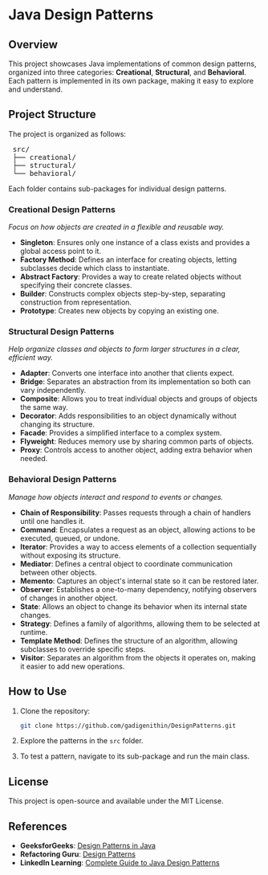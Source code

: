 # Java Design Patterns

## Overview

This project showcases Java implementations of common design patterns, organized into three categories: **Creational**, **Structural**, and **Behavioral**. Each pattern is implemented in its own package, making it easy to explore and understand.

## Project Structure

The project is organized as follows:

<pre> src/ 
 ├── creational/
 ├── structural/
 └── behavioral/ </pre>


Each folder contains sub-packages for individual design patterns.

### Creational Design Patterns
*Focus on how objects are created in a flexible and reusable way.*

- **Singleton**: Ensures only one instance of a class exists and provides a global access point to it.  
- **Factory Method**: Defines an interface for creating objects, letting subclasses decide which class to instantiate.  
- **Abstract Factory**: Provides a way to create related objects without specifying their concrete classes.  
- **Builder**: Constructs complex objects step-by-step, separating construction from representation.  
- **Prototype**: Creates new objects by copying an existing one.  


### Structural Design Patterns
*Help organize classes and objects to form larger structures in a clear, efficient way.*

- **Adapter**: Converts one interface into another that clients expect.  
- **Bridge**: Separates an abstraction from its implementation so both can vary independently.  
- **Composite**: Allows you to treat individual objects and groups of objects the same way.  
- **Decorator**: Adds responsibilities to an object dynamically without changing its structure.  
- **Facade**: Provides a simplified interface to a complex system.  
- **Flyweight**: Reduces memory use by sharing common parts of objects.  
- **Proxy**: Controls access to another object, adding extra behavior when needed.


### Behavioral Design Patterns
*Manage how objects interact and respond to events or changes.*

- **Chain of Responsibility**: Passes requests through a chain of handlers until one handles it.  
- **Command**: Encapsulates a request as an object, allowing actions to be executed, queued, or undone.  
- **Iterator**: Provides a way to access elements of a collection sequentially without exposing its structure.  
- **Mediator**: Defines a central object to coordinate communication between other objects.  
- **Memento**: Captures an object's internal state so it can be restored later.  
- **Observer**: Establishes a one-to-many dependency, notifying observers of changes in another object.  
- **State**: Allows an object to change its behavior when its internal state changes.  
- **Strategy**: Defines a family of algorithms, allowing them to be selected at runtime.  
- **Template Method**: Defines the structure of an algorithm, allowing subclasses to override specific steps.  
- **Visitor**: Separates an algorithm from the objects it operates on, making it easier to add new operations.

## How to Use

1. Clone the repository:
   ```bash
   git clone https://github.com/gadigenithin/DesignPatterns.git

2. Explore the patterns in the `src` folder.

3. To test a pattern, navigate to its sub-package and run the main class.

## License

This project is open-source and available under the MIT License.

## References

- **GeeksforGeeks**: [Design Patterns in Java](https://www.geeksforgeeks.org/design-patterns-in-java/)
- **Refactoring Guru**: [Design Patterns](https://refactoring.guru/design-patterns)
- **LinkedIn Learning**: [Complete Guide to Java Design Patterns](https://www.linkedin.com/learning/complete-guide-to-java-design-patterns-creational-behavioral-and-structural/)

